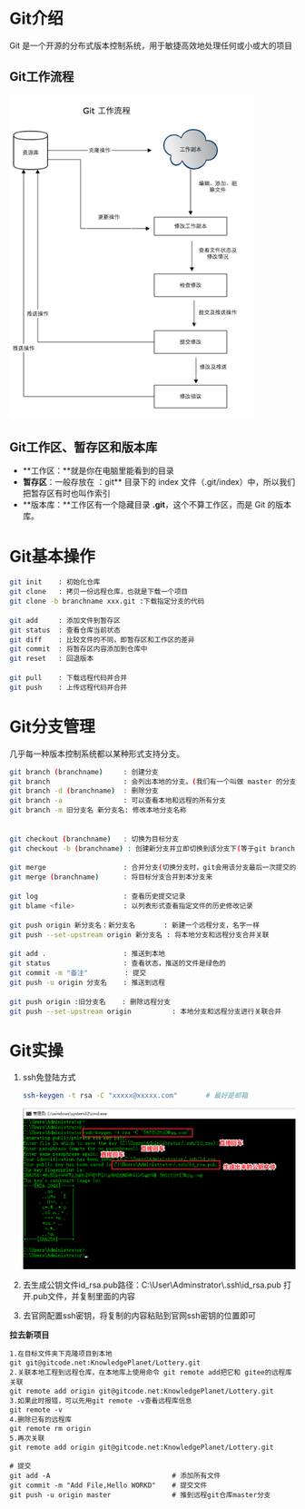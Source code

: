 # Git介绍

Git 是一个开源的分布式版本控制系统，用于敏捷高效地处理任何或小或大的项目

## Git工作流程

<img src="7.Git.assets/image-20220424115533247.png" alt="image-20220424115533247" style="zoom:80%;" />

## Git工作区、暂存区和版本库

* **工作区：**就是你在电脑里能看到的目录
* **暂存区**：一般存放在 ：git** 目录下的 index 文件（.git/index）中，所以我们把暂存区有时也叫作索引
* **版本库：**工作区有一个隐藏目录 **.git**，这个不算工作区，而是 Git 的版本库。



# Git基本操作

```bash
git init 	: 初始化仓库
git clone	: 拷贝一份远程仓库，也就是下载一个项目
git clone -b branchname xxx.git :下载指定分支的代码

git add  	: 添加文件到暂存区
git status	: 查看仓库当前状态
git diff	: 比较文件的不同，即暂存区和工作区的差异
git commit	: 将暂存区内容添加到仓库中
git reset	: 回退版本

git pull	: 下载远程代码并合并
git push	: 上传远程代码并合并
```

# Git分支管理

几乎每一种版本控制系统都以某种形式支持分支。

```bash
git branch (branchname)		: 创建分支
git branch					: 会列出本地的分支。(我们有一个叫做 master 的分支，并且该分支是当前分支.当执行git init时，默认会创建一个master分支，如果需要手动创建一个分支，需要git branch (branchname))
git branch -d (branchname)	: 删除分支
git branch -a				: 可以查看本地和远程的所有分支
git branch -m 旧分支名 新分支名: 修改本地分支名称


git checkout (branchname)	: 切换为目标分支
git checkout -b (branchname) : 创建新分支并立即切换到该分支下(等于git branch 和 git checkout)

git	merge					: 合并分支(切换分支时，git会用该分支最后一次提交的快照替换工作目录内容， 所以多个分支不需要多个目录。)
git merge (branchname)		: 将目标分支合并到本分支来

git log						: 查看历史提交记录
git blame <file> 			: 以列表形式查看指定文件的历史修改记录

git push origin 新分支名：新分支名		: 新建一个远程分支，名字一样
git push --set-upstream origin 新分支名	: 将本地分支和远程分支合并关联

git add .   				: 推送到本地
git status  				: 查看状态，推送的文件是绿色的
git commit -m "备注" 		   : 提交
git push -u origin 分支名    : 推送到远程 

git push origin :旧分支名	 : 删除远程分支
git push --set-upstream origin 			: 本地分支和远程分支进行关联合并

```

# Git实操

1. ssh免登陆方式

   ```bash
   ssh-keygen -t rsa -C "xxxxx@xxxxx.com"		# 最好是邮箱
   ```

   <img src="7.Git.assets/image-20220424122358440.png" alt="image-20220424122358440" style="zoom:80%;" />

2. 去生成公钥文件id_rsa.pub路径：C:\User\Adminstrator\\.ssh\id_rsa.pub	打开.pub文件，并复制里面的内容
3. 去官网配置ssh密钥，将复制的内容粘贴到官网ssh密钥的位置即可

**拉去新项目**

```
1.在目标文件夹下克隆项目到本地
git git@gitcode.net:KnowledgePlanet/Lottery.git
2.关联本地工程到远程仓库，在本地库上使用命令 git remote add把它和 gitee的远程库关联
git remote add origin git@gitcode.net:KnowledgePlanet/Lottery.git
3.如果此时报错，可以先用git remote -v查看远程库信息
git remote -v
4.删除已有的远程库
git remote rm origin
5.再次关联
git remote add origin git@gitcode.net:KnowledgePlanet/Lottery.git

# 提交
git add -A 								# 添加所有文件
git commit -m "Add File,Hello WORKD"	# 提交文件
git push -u origin master				# 推到远程git仓库master分支

